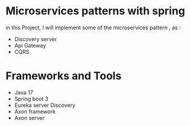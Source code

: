 # Microservices patterns with spring
in this Project, I will implement some of the microservices pattern , as :
- Discovery server
- Api Gateway
- CQRS

# Frameworks and Tools
- Java 17
- Spring boot 3
- Eureka server Discovery
- Axon framework
- Axon server